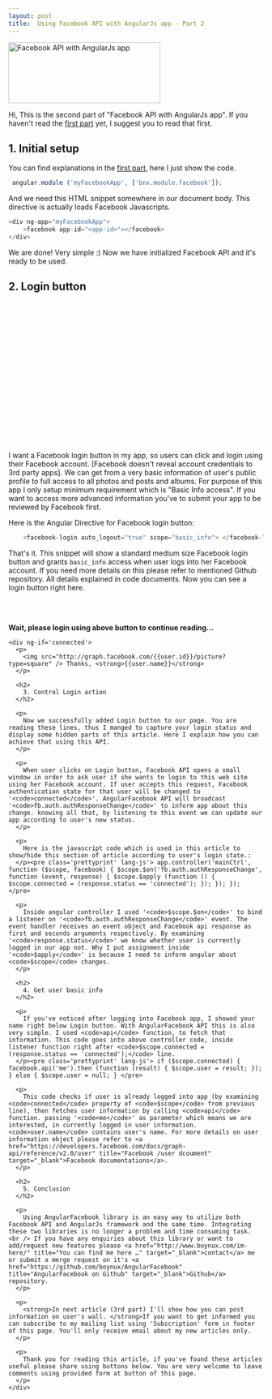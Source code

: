 ```yaml
---
layout: post
title:  Using Facebook API with AngularJs app - Part 2
---
```


[<img class="size-medium wp-image-845 aligncenter" title="AngularJS Facebook" alt="Facebook API with AngularJs app" src="http://www.boynux.com/wp-content/uploads/2014/03/angularjs-facebook-300x120.png" width="300" height="120" />][1]

Hi, This is the second part of "Facebook API with AngularJs app". If you haven't read the [first part][2] yet, I suggest you to read that first. 

## 1. Initial setup

You can find explanations in the <a href="http://www.boynux.com/facebook-api-with-angularjs-app-part-1/" title="Using Facebook API with AngularJs app – Part 1" target="_blank">first part</a>, here I just show the code. 

```javascript
 angular.module ('myFacebookApp', ['bnx.module.facebook']);
```

And we need this HTML snippet somewhere in our document body. This directive is actually loads Facebook Javascripts. 

```javascript
<div ng-app="myFacebookApp">
    <facebook app-id="<app-id>"></facebook>
</div>
```

We are done! Very simple :) Now we have initialized Facebook API and it's ready to be used.

<script src="//ajax.googleapis.com/ajax/libs/angularjs/1.2.15/angular.min.js"></script> 
<script src="http://www.boynux.com/wp-content/uploads/2014/05/facebook.js"></script>

<script language="javascript">
var app = angular.module ('myFacebookApp', ['bnx.module.facebook']);
app.controller('mainCtrl', function ($scope, facebook) {
    $scope.$on('fb.auth.authResponseChange', function (event, response) {
        $scope.$apply (function () {
            $scope.connected = (response.status == 'connected');

            if ($scope.connected) {
                facebook.api ('me').then (function (result) {
                    $scope.user = result;
                });
            } else {
                $scope.user = null;
            }
            });
        });
    });
</script> 

## 2. Login button

<script async src="//pagead2.googlesyndication.com/pagead/js/adsbygoogle.js"></script> 
<!-- Display Large Rectangle -->
<ins class="adsbygoogle" 
    style="display:inline-block;width:336px;height:280px" 
    data-ad-client="ca-pub-7360583392867579" 
    data-ad-slot="7819924448">
</ins> 
<script> (adsbygoogle = window.adsbygoogle || []).push({}); </script>

I want a Facebook login button in my app, so users can click and login using their Facebook account. [Facebook doesn't reveal account credentials to 3rd party apps]. We can get from a very basic information of user's public profile to full access to all photos and posts and albums. For purpose of this app I only setup minimum requirement which is "Basic Info access". If you want to access more advanced information you've to submit your app to be reviewed by Facebook first. 

Here is the Angular Directive for Facebook login button: 

```javascript
    <facebook-login auto_logout="true" scope="basic_info"> </facebook-login>
```

<facebook-login auto_logout="true" scope="basic_info"></facebook-login> 

That's it. This snippet will show a standard medium size Facebook login button and grants `basic_info` access when user logs into her Facebook account. If you need more details on this please refer to mentioned Github repository. All details explained in code documents. Now you can see a login button right here. 

<div ng-app="myFacebookApp">
  <facebook app-id="1491187207767298"></facebook> 
    <facebook-login scope="basic_info" auto_logout="true">
  </facebook-login> 
  <br /> <br /> 
  <div ng-controller='mainCtrl'>
    <div ng-if='!connected'>
      <p>
        <strong>Wait, please login using above button to continue reading...</strong>
      </p>
    </div>
    
    <div ng-if='connected'>
      <p>
        <img src="http://graph.facebook.com/{{user.id}}/picture?type=square" /> Thanks, <strong>{{user.name}}</strong>
      </p>
      
      <h2>
        3. Control Login action
      </h2>
      
      <p>
        Now we successfully added Login button to our page. You are reading these lines, thus I manged to capture your login status and display some hidden parts of this article. Here I explain how you can achieve that using this API.
      </p>
      
      <p>
        When user clicks on Login button, Facebook API opens a small window in order to ask user if she wants to login to this web site using her Facebook account. If user accepts this request, Facebook authentication state for that user will be changed to '<code>connected</code>'. AngularFacebook API will broadcast '<code>fb.auth.authResponseChange</code>' to inform app about this change. knowing all that, by listening to this event we can update our app according to user's new status.
      </p>
      
      <p>
        Here is the javascript code which is used in this article to show/hide this section of article according to user's login state.:
      </p><pre class='prettyprint' lang-js'> app.controller('mainCtrl', function ($scope, facebook) { $scope.$on('fb.auth.authResponseChange', function (event, response) { $scope.$apply (function () { $scope.connected = (response.status == 'connected'); }); }); }); </pre> 
      
      <p>
        Inside angular controller I used '<code>$scope.$on</code>' to bind a listener on '<code>fb.auth.authResponseChange</code>' event. The event handler receives an event object and Facebook api response as first and seconds arguments respectively. By examining '<code>response.status</code>' we know whether user is currently logged in our app not. Why I put assignment inside '<code>$apply</code>' is because I need to inform angular about <code>$scope</code> changes.
      </p>
      
      <h2>
        4. Get user basic info
      </h2>
      
      <p>
        If you've noticed after logging into Facebook app, I showed your name right below Login button. With AngularFacebook API this is also very simple. I used <code>api</code> function, to fetch that information. This code goes into above controller code, inside listener function right after <code>$scope.connected = (response.status == 'connected');</code> line.
      </p><pre class='prettyprint' lang-js'> if ($scope.connected) { facebook.api('me').then (function (result) { $scope.user = result; }); } else { $scope.user = null; } </pre> 
      
      <p>
        This code checks if user is already logged into app (by examining <code>connected</code> property of <code>$scope</code> from previous line), then fetches user information by calling <code>api</code> function. passing '<code>me</code>' as parameter which means we are interested, in currently logged in user information. <code>user.name</code> contains user's name. For more details on user information object please refer to <a href="https://developers.facebook.com/docs/graph-api/reference/v2.0/user" title="Facebook /user dcoument" target="_blank">Facebook documentations</a>.
      </p>
      
      <h2>
        5. Conclusion
      </h2>
      
      <p>
        Using AngularFacebook library is an easy way to utilize both Facebook API and AngularJs framework and the same time. Integrating these two libraries is no longer a problem and time consuming task. <br /> If you have any enquiries about this library or want to add/request new features please <a href="http://www.boynux.com/im-here/" title="You can find me here …" target="_blank">contact</a> me or submit a merge request on it's <a href="https://github.com/boynux/AngularFacebook" title="AngularFacebook on Github" target="_blank">Github</a> repository.
      </p>
      
      <p>
        <strong>In next article (3rd part) I'll show how you can post information on user's wall. </strong>If you want to get informed you can subscribe to my mailing list using 'Subscription' form in footer of this page. You'll only receive email about my new articles only.
      </p>
      
      <p>
        Thank you for reading this article, if you've found these articles useful please share using buttons below. You are very welcome to leave comments using provided form at button of this page.
      </p>
    </div>
  </div>
</div>

<!-- Responsive Display -->
<ins class="adsbygoogle" 
    style="display:block" 
    data-ad-client="ca-pub-7360583392867579" 
    data-ad-slot="4587256441" 
    data-ad-format="auto">
</ins> 
<script> (adsbygoogle = window.adsbygoogle || []).push({}); </script>

[1]: http://www.boynux.com/wp-content/uploads/2014/03/angularjs-facebook.png
[2]: http://www.boynux.com/facebook-api-with-angularjs-app-part-1/ "Using Facebook API with AngularJs app – Part 1"
